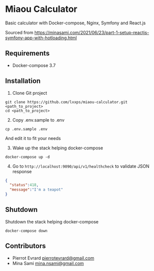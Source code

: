 # Miaou Calculator

Basic calculator with Docker-compose, Nginx, Symfony and React.js

Sourced from https://minasami.com/2021/06/23/part-1-setup-reactjs-symfony-app-with-hotloading.html

## Requirements

- Docker-compose 3.7

## Installation

1. Clone Git project
```shell
git clone https://github.com/lxxps/miaou-calculator.git <path_to_project>
cd <path_to_project>
```

2. Copy .env.sample to .env
```shell
cp .env.sample .env
```
And edit it to fit your needs

3. Wake up the stack helping docker-compose
```shell
docker-compose up -d
```

4. Go to `http://localhost:9090/api/v1/healthcheck` to validate JSON response
```json
{
  "status":418,
  "message":"I'm a teapot"
}
```

## Shutdown

Shutdown the stack helping docker-compose
```shell
docker-compose down
```


## Contributors

- Pierrot Evrard <pierrotevrard@gmail.com>
- Mina Sami <mina.nsami@gmail.com>